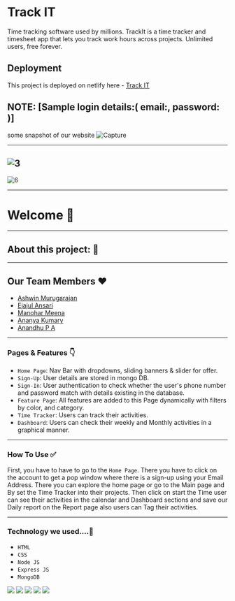 # Track IT
Time tracking software used by millions. TrackIt is a time tracker and timesheet app that lets you track work hours across projects. Unlimited users, free forever.

## Deployment

This project is deployed on netlify here - [Track IT]()

## NOTE: [Sample login details:( email:, password: )]

some snapshot of our website
![Capture]()

---------
![3]()
----------------

![6]()


---

# Welcome 👋

---

## About this project: 🙌




---

## Our Team Members ❤️

- [Ashwin Murugarajan](https://www.linkedin.com/in/ashwin-385a86166)
- [Ejajul Ansari](https://www.linkedin.com/in/ejajul-ansari-39168b242/)
- [Manohar Meena](https://www.linkedin.com/in/manohar-meena-1a132221b)
- [Ananya Kumary]()
- [Anandhu P A]()
---

### Pages & Features 👇

- `Home Page`: Nav Bar with dropdowns, sliding banners & slider for offer.
- `Sign-Up`: User details are stored in mongo DB.
- `Sign-In`: User authentication to check whether the user's phone number and password match with details existing in the database.
- `Feature Page`: All features are added to this Page dynamically with filters by color, and category.
- `Time Tracker`: Users can track their activities.
- `Dashboard`: Users can check their weekly and Monthly activities in a graphical manner.

---

### How To Use ✅

First, you have to have to go to the `Home Page`. There you have to click on the account to get a pop window where there is a sign-up using your Email Address.  There you can explore the home page or go to the Main page and By set the Time Tracker into their projects. Then click on start the Time user can see their activities in the calendar and Dashboard sections and save our Daily report on the Report page also users can Tag their activities.

---

### Technology we used....🔧

- `HTML` 
- `CSS` 
- `Node JS`
- `Express JS`
- `MongoDB` 


![](https://ibb.co/DRtPVrS)
![](https://ibb.co/b3Rg4t2)
![](https://ibb.co/ZKQtdXz)
![](https://ibb.co/QvMS1Ks)
![](https://ibb.co/Fzq4zWN)

